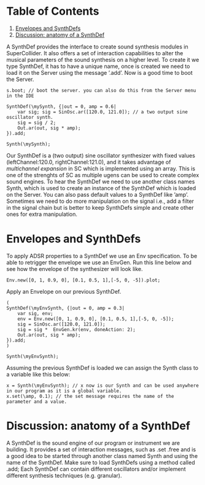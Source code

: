 
# Table of Contents

1.  [Envelopes and SynthDefs](#orgfe96301)
2.  [Discussion: anatomy of a SynthDef](#org19a96d5)

A SynthDef provides the interface to create sound synthesis modules in
SuperCollider. It also offers a set of interaction capabilities to alter the
musical parameters of the sound synthesis on a higher level. To create it we
type SynthDef, it has to have a unique name, once is created we need to load it
on the Server using the message &rsquo;.add&rsquo;. Now is a good time to boot the Server.

    s.boot; // boot the server. you can also do this from the Server menu in the IDE
    
    SynthDef(\mySynth, {|out = 0, amp = 0.6|
    	var sig; sig = SinOsc.ar([120.0, 121.0]); // a two output sine oscillator synth.
    	sig = sig / 2;
    	Out.ar(out, sig * amp);
    }).add;
    
    Synth(\mySynth);

Our SynthDef is a (two output) sine oscillator synthesizer with fixed values
(leftChannel:120.0, rightChannel:121.0), and it takes advantage of *multichannel
expansion* in SC which is implemented using an array. This is one of the
strenghts of SC as multiple ugens can be used to create complex sound engines.
To hear the SynthDef we need to use another class names Synth, which is used to
create an instance of the SynthDef which is loaded on the Server. You can also
pass default values to a SynthDef like &rsquo;amp&rsquo;. Sometimes we need to do more
manipulation on the signal i.e., add a filter in the signal chain but is better
to keep SynthDefs simple  and create other ones for extra manipulation.


<a id="orgfe96301"></a>

# Envelopes and SynthDefs

To apply ADSR properties to a SynthDef we use an Env specification. To be able
to retrigger the envelope we use an EnvGen. Run this line below and
see how the envelope of the synthesizer will look like.

    Env.new([0, 1, 0.9, 0], [0.1, 0.5, 1],[-5, 0, -5]).plot;

Apply an Envelope on our previous SynthDef.

    (
    SynthDef(\myEnvSynth, {|out = 0, amp = 0.3|
    	var sig, env;
    	env = Env.new([0, 1, 0.9, 0], [0.1, 0.5, 1],[-5, 0, -5]);
    	sig = SinOsc.ar([120.0, 121.0]);
    	sig = sig *  EnvGen.kr(env, doneAction: 2);
    	Out.ar(out, sig * amp);
    }).add;
    )
    
    Synth(\myEnvSynth);

Assuming the previous SynthDef is loaded we can assign the Synth class to a variable like this below:

    x = Synth(\myEnvSynth); // x now is our Synth and can be used anywhere in our program as it is a global variable.
    x.set(\amp, 0.1); // the set message requires the name of the parameter and a value.


<a id="org19a96d5"></a>

# Discussion: anatomy of a SynthDef

A SynthDef is the sound engine of our program or instrument we are building. It
provides a set of interaction messages, such as .set .free and is a good idea to
be started through another class named Synth and using the name of the SynthDef.
Make sure to load SynthDefs using a method called .add; Each SynthDef can
contain different oscillators and/or implement different synthesis techniques
(e.g. granular).

